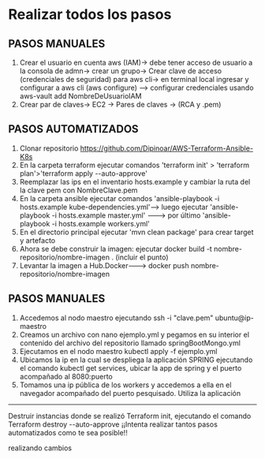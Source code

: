 <h1>Realizar todos los pasos</h1>
<h2>PASOS MANUALES</h2>

1. Crear el usuario en cuenta aws (IAM)-> debe tener acceso de usuario a la consola de admn-> crear un grupo-> Crear clave de acceso (credenciales de seguridad) para aws cli-> en terminal local ingresar y configurar a aws cli (aws configure) --> configurar credenciales usando aws-vault add NombreDeUsuarioIAM
2. Crear par de claves-> EC2 -> Pares de claves	-> (RCA y .pem) 


 <h2>PASOS AUTOMATIZADOS</h2>

1. Clonar repositorio https://github.com/Dipinoar/AWS-Terraform-Ansible-K8s
2. En la carpeta terraform ejecutar comandos 'terraform init' > 'terraform plan'>'terraform apply --auto-approve'
3. Reemplazar las ips en el inventario hosts.example y cambiar la ruta del la clave pem con NombreClave.pem
4. En la carpeta ansible ejecutar comandos 'ansible-playbook -i hosts.example kube-dependencies.yml'--> luego ejecutar 'ansible-playbook -i hosts.example master.yml' ---> por último 'ansible-playbook -i hosts.example workers.yml'
5. En el directorio principal ejecutar 'mvn clean package' para crear target y artefacto
6. Ahora se debe construir la imagen: ejecutar docker build -t nombre-repositorio/nombre-imagen .  (incluir el punto)
7. Levantar la imagen a Hub.Docker---> docker push nombre-repositorio/nombre-imagen


 <h2>PASOS MANUALES</h2>
 
1. Accedemos al nodo maestro ejecutando ssh -i "clave.pem" ubuntu@ip-maestro
2. Creamos un archivo con nano ejemplo.yml y pegamos en su interior el contenido del archivo del repositorio llamado springBootMongo.yml
4. Ejecutamos en el nodo maestro kubectl apply -f ejemplo.yml
5. Ubicamos la ip en la cual se despliega la aplicación SPRING ejecutando el comando kubectl get services, ubicar la app de spring y el puerto acompañado al 8080:puerto
6. Tomamos una ip pública de los workers y accedemos a ella en el navegador acompañado del puerto pesquisado. Utiliza la aplicación 


-------------
Destruir instancias donde se realizó Terraform init, ejecutando el comando Terraform destroy --auto-approve
¡¡Intenta realizar tantos pasos automatizados como te sea posible!!

realizando cambios









